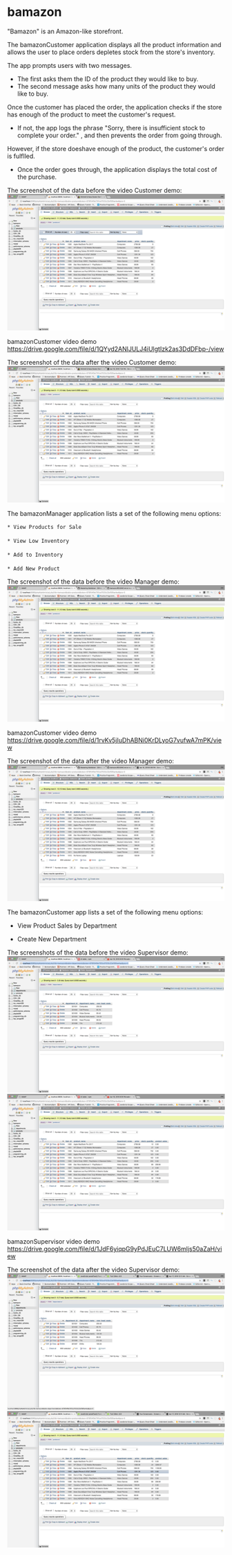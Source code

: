 # bamazon


"Bamazon" is an Amazon-like storefront. 

The bamazonCustomer application displays all the product information and allows the user to place orders depletes stock from the store's inventory.

The app prompts users with two messages.

   * The first asks them the ID of the product they would like to buy.
   * The second message asks how many units of the product they would like to buy.

Once the customer has placed the order, the application checks if the store has enough of the product to meet the customer's request.

   * If not, the app logs the phrase "Sorry, there is insufficient stock to complete your order." , and then prevents the order from going through.

However, if the store doeshave enough of the product, the customer's order is fulflled.
   * Once the order goes through, the application displays the total cost of the purchase.


The screenshot of the data before the video Customer demo:
![Pre Testing](https://github.com/joe-christopher/bamazon/blob/master/images/Pre-Customer%20Testing.png)


bamazonCustomer video demo
https://drive.google.com/file/d/1QYyd2ANlJULJ4iUlgtIzk2as3DdDFbp-/view



The screenshot of the data after the video Customer demo:
![Post Testing](https://github.com/joe-christopher/bamazon/blob/master/images/Post-Customer%20Testing.png)


The bamazonManager application lists a set of the following menu options:

    * View Products for Sale
    
    * View Low Inventory
    
    * Add to Inventory
    
    * Add New Product

The screenshot of the data before the video Manager demo:
![Pre Testing](https://github.com/joe-christopher/bamazon/blob/master/images/Pre-Manager%20Testing.png)


bamazonCustomer video demo
https://drive.google.com/file/d/1rvKv5jIuDhABNi0KrDLyoG7vufwA7mPK/view



The screenshot of the data after the video Manager demo:
![Post Testing](https://github.com/joe-christopher/bamazon/blob/master/images/Post-Manager%20Testing.png)


The bamazonCustomer app lists a set of the following menu options:

   * View Product Sales by Department
   
   * Create New Department

The screenshots of the data before the video Supervisor demo:
![Pre Testing](https://github.com/joe-christopher/bamazon/blob/master/images/Pre-Supervisor%20Testing%20Departments.png)
![Pre Testing](https://github.com/joe-christopher/bamazon/blob/master/images/Pre-Supervisor%20Testing%20Products.png)

bamazonSupervisor video demo
https://drive.google.com/file/d/1JdF6yiqpG9yPdJEuC7LUW6mljs50aZaH/view



The screenshot of the data after the video Supervisor demo:
![Pre Testing](https://github.com/joe-christopher/bamazon/blob/master/images/Post-Supervisor%20Testing%20Departments.png)
![Pre Testing](https://github.com/joe-christopher/bamazon/blob/master/images/Post-Supervisor%20Testing%20Products.png)